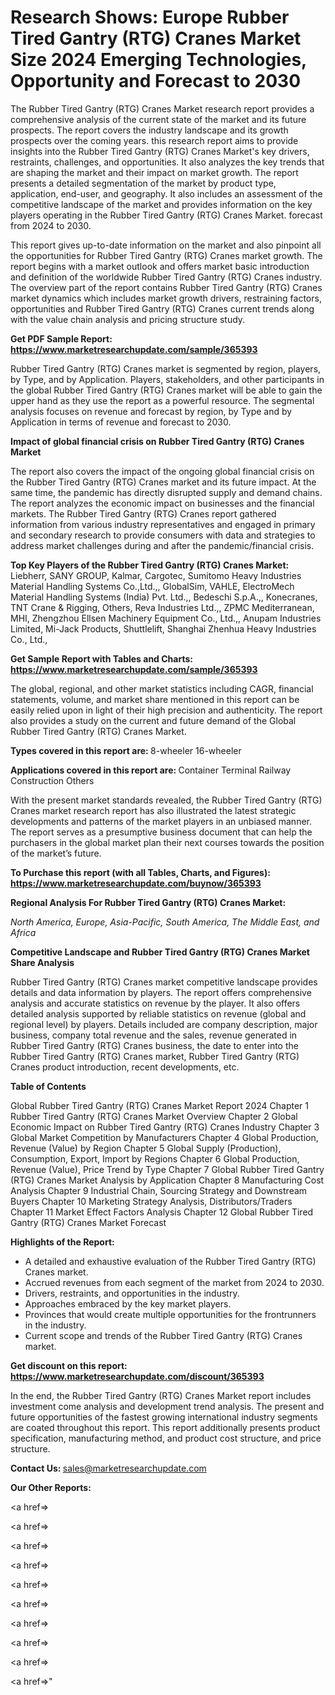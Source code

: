 # Research Shows: Europe Rubber Tired Gantry (RTG) Cranes Market Size 2024 Emerging Technologies, Opportunity and Forecast to 2030

The Rubber Tired Gantry (RTG) Cranes Market research report provides a comprehensive analysis of the current state of the market and its future prospects. The report covers the industry landscape and its growth prospects over the coming years. this research report aims to provide insights into the Rubber Tired Gantry (RTG) Cranes Market's key drivers, restraints, challenges, and opportunities. It also analyzes the key trends that are shaping the market and their impact on market growth. The report presents a detailed segmentation of the market by product type, application, end-user, and geography. It also includes an assessment of the competitive landscape of the market and provides information on the key players operating in the Rubber Tired Gantry (RTG) Cranes Market. forecast from 2024 to 2030.

This report gives up-to-date information on the market and also pinpoint all the opportunities for Rubber Tired Gantry (RTG) Cranes market growth. The report begins with a market outlook and offers market basic introduction and definition of the worldwide Rubber Tired Gantry (RTG) Cranes industry. The overview part of the report contains Rubber Tired Gantry (RTG) Cranes market dynamics which includes market growth drivers, restraining factors, opportunities and Rubber Tired Gantry (RTG) Cranes current trends along with the value chain analysis and pricing structure study.

<strong><b>Get PDF Sample Report: <a href=https://www.marketresearchupdate.com/sample/365393>https://www.marketresearchupdate.com/sample/365393</a></b></strong>

Rubber Tired Gantry (RTG) Cranes market is segmented by region, players, by Type, and by Application. Players, stakeholders, and other participants in the global Rubber Tired Gantry (RTG) Cranes market will be able to gain the upper hand as they use the report as a powerful resource. The segmental analysis focuses on revenue and forecast by region, by Type and by Application in terms of revenue and forecast to 2030.

<strong><b>Impact of global financial crisis on Rubber Tired Gantry (RTG) Cranes Market</b></strong>

The report also covers the impact of the ongoing global financial crisis on the Rubber Tired Gantry (RTG) Cranes market and its future impact. At the same time, the pandemic has directly disrupted supply and demand chains. The report analyzes the economic impact on businesses and the financial markets. The Rubber Tired Gantry (RTG) Cranes report gathered information from various industry representatives and engaged in primary and secondary research to provide consumers with data and strategies to address market challenges during and after the pandemic/financial crisis.

<strong><b>Top Key Players of the Rubber Tired Gantry (RTG) Cranes Market:
</b></strong>Liebherr, SANY GROUP, Kalmar, Cargotec, Sumitomo Heavy Industries Material Handling Systems Co.,Ltd.,, GlobalSim, VAHLE, ElectroMech Material Handling Systems (India) Pvt. Ltd.,, Bedeschi S.p.A.,, Konecranes, TNT Crane & Rigging, Others, Reva Industries Ltd.,, ZPMC Mediterranean, MHI, Zhengzhou Ellsen Machinery Equipment Co., Ltd.,, Anupam Industries Limited, Mi-Jack Products, Shuttlelift, Shanghai Zhenhua Heavy Industries Co., Ltd.,<strong><b>
</b></strong>

<strong><b>Get Sample Report with Tables and Charts: <a href=https://www.marketresearchupdate.com/sample/365393>https://www.marketresearchupdate.com/sample/365393</a></b></strong>

The global, regional, and other market statistics including CAGR, financial statements, volume, and market share mentioned in this report can be easily relied upon in light of their high precision and authenticity. The report also provides a study on the current and future demand of the Global Rubber Tired Gantry (RTG) Cranes Market.

<strong><b>Types covered in this report are:
</b></strong>8-wheeler
16-wheeler<strong><b>
</b></strong>

<strong><b>Applications covered in this report are:
</b></strong>Container Terminal
Railway
Construction
Others<strong><b>
</b></strong>

With the present market standards revealed, the Rubber Tired Gantry (RTG) Cranes market research report has also illustrated the latest strategic developments and patterns of the market players in an unbiased manner. The report serves as a presumptive business document that can help the purchasers in the global market plan their next courses towards the position of the market’s future.

<strong><b>To Purchase this report (with all Tables, Charts, and Figures): <a href=https://www.marketresearchupdate.com/buynow/365393>https://www.marketresearchupdate.com/buynow/365393</a></b></strong>

<strong><b>Regional Analysis For Rubber Tired Gantry (RTG) Cranes Market:</b></strong>

<em><i>North America, Europe, Asia-Pacific, South America, The Middle East, and Africa</i></em>

<strong><b>Competitive Landscape and Rubber Tired Gantry (RTG) Cranes Market Share Analysis</b></strong>

Rubber Tired Gantry (RTG) Cranes market competitive landscape provides details and data information by players. The report offers comprehensive analysis and accurate statistics on revenue by the player. It also offers detailed analysis supported by reliable statistics on revenue (global and regional level) by players. Details included are company description, major business, company total revenue and the sales, revenue generated in Rubber Tired Gantry (RTG) Cranes business, the date to enter into the Rubber Tired Gantry (RTG) Cranes market, Rubber Tired Gantry (RTG) Cranes product introduction, recent developments, etc.

<strong><b>Table of Contents</b></strong>

Global Rubber Tired Gantry (RTG) Cranes Market Report 2024
Chapter 1 Rubber Tired Gantry (RTG) Cranes Market Overview
Chapter 2 Global Economic Impact on Rubber Tired Gantry (RTG) Cranes Industry
Chapter 3 Global Market Competition by Manufacturers
Chapter 4 Global Production, Revenue (Value) by Region
Chapter 5 Global Supply (Production), Consumption, Export, Import by Regions
Chapter 6 Global Production, Revenue (Value), Price Trend by Type
Chapter 7 Global Rubber Tired Gantry (RTG) Cranes Market Analysis by Application
Chapter 8 Manufacturing Cost Analysis
Chapter 9 Industrial Chain, Sourcing Strategy and Downstream Buyers
Chapter 10 Marketing Strategy Analysis, Distributors/Traders
Chapter 11 Market Effect Factors Analysis
Chapter 12 Global Rubber Tired Gantry (RTG) Cranes Market Forecast

<strong><b>Highlights of the Report:</b></strong>

- A detailed and exhaustive evaluation of the Rubber Tired Gantry (RTG) Cranes market.
- Accrued revenues from each segment of the market from 2024 to 2030.
- Drivers, restraints, and opportunities in the industry.
- Approaches embraced by the key market players.
- Provinces that would create multiple opportunities for the frontrunners in the industry.
- Current scope and trends of the Rubber Tired Gantry (RTG) Cranes market.

<strong><b>Get discount on this report: <a href=https://www.marketresearchupdate.com/discount/365393>https://www.marketresearchupdate.com/discount/365393</a></b></strong>

In the end, the Rubber Tired Gantry (RTG) Cranes Market report includes investment come analysis and development trend analysis. The present and future opportunities of the fastest growing international industry segments are coated throughout this report. This report additionally presents product specification, manufacturing method, and product cost structure, and price structure.

<strong><b>Contact Us:
</b></strong>sales@marketresearchupdate.com

<strong>Our Other Reports:</strong>

<a href=></a>

<a href=></a>

<a href=></a>

<a href=></a>

<a href=></a>

<a href=></a>

<a href=></a>

<a href=></a>

<a href=></a>

<a href=></a>"
